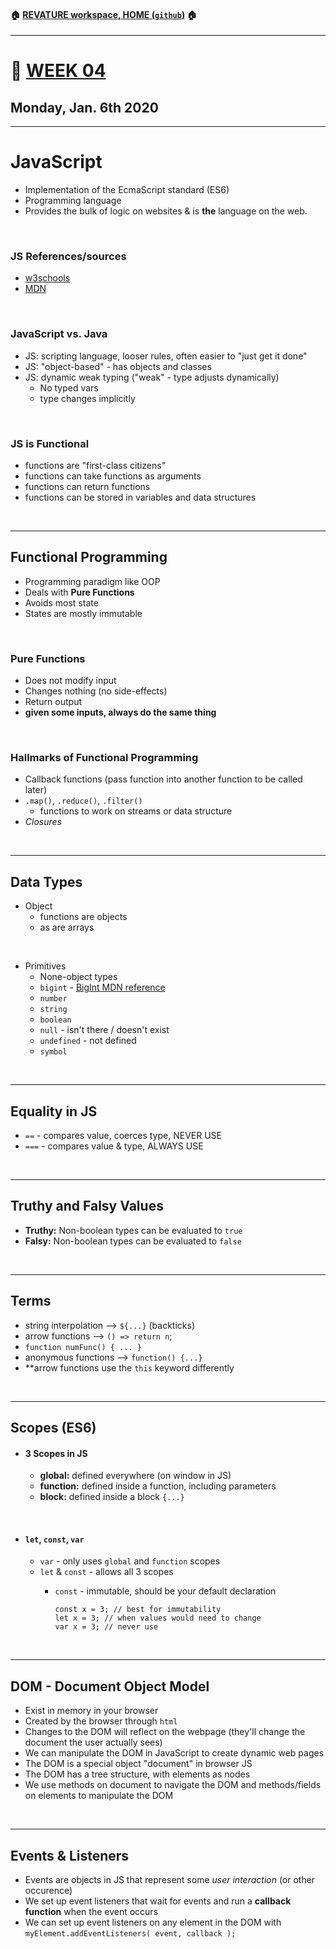 #### :house: [REVATURE workspace, HOME (`github`)](https://github.com/joedonline/REVATURE__workspace)  :house:
---
# :calendar: [WEEK 04](https://github.com/joedonline/REVATURE__workspace/tree/master/WEEK__04)
## Monday, Jan. 6th 2020

---
# JavaScript
- Implementation of the EcmaScript standard (ES6)
- Programming language
- Provides the bulk of logic on websites & is **the** language on the web.

<br>

### JS References/sources
- [w3schools](https://www.w3schools.com/js/default.asp)
- [MDN](https://developer.mozilla.org/en-US/docs/Web/JavaScript)

<br>

### JavaScript vs. Java
- JS: scripting language, looser rules, often easier to "just get it done"
- JS: "object-based" - has objects and classes
- JS: dynamic weak typing ("weak" - type adjusts dynamically)
  * No typed vars
  * type changes implicitly

<br>

### JS is Functional
- functions are "first-class citizens"
- functions can take functions as arguments
- functions can return functions
- functions can be stored in variables and data structures

<br>

---
## Functional Programming
- Programming paradigm like OOP
- Deals with **Pure Functions**
- Avoids most state
- States are mostly immutable

<br>

### Pure Functions
- Does not modify input
- Changes nothing (no side-effects)
- Return output
- **given some inputs, always do the same thing**

<br>

### Hallmarks of Functional Programming
- Callback functions (pass function into another function to be called later)
- `.map()`, `.reduce()`, `.filter()`
  * functions to work on streams or data structure
- *Closures*

<br>

---
## Data Types
- Object
  * functions are objects
  * as are arrays

<br>

- Primitives
  * None-object types
  * `bigint` - [BigInt MDN reference](https://developer.mozilla.org/en-US/docs/Web/JavaScript/Reference/Global_Objects/BigInt)
  * `number`
  * `string`
  * `boolean`
  * `null` - isn't there / doesn't exist
  * `undefined` - not defined
  * `symbol`

<br>

---
## Equality in JS
- `==` - compares value, coerces type, NEVER USE
- `===` - compares value & type, ALWAYS USE

<br>

---
## Truthy and Falsy Values
- **Truthy:** Non-boolean types can be evaluated to `true`
- **Falsy:** Non-boolean types can be evaluated to `false`

<br>

---
## Terms
- string interpolation --> ` ${...} ` (backticks)
- arrow functions --> `() => return n`;
- `function numFunc() { ... }`
- anonymous functions --> `function() {...}`
- **arrow functions use the `this` keyword differently

<br>

---
## Scopes (ES6)
- #### 3 Scopes in JS
  * **global:** defined everywhere (on window in JS)
  * **function:** defined inside a function, including parameters
  * **block:** defined inside a block `{...}`

<br>

- #### `let`, `const`, `var`
  * `var` - only uses `global` and `function` scopes
  * `let` & `const` - allows all 3 scopes
    - `const` - immutable, should be your default declaration

      ```
      const x = 3; // best for immutability
      let x = 3; // when values would need to change
      var x = 3; // never use
      ```

<br>

---
## DOM - Document Object Model
- Exist in memory in your browser
- Created by the browser through `html`
- Changes to the DOM will reflect on the webpage (they'll change the document the user actually sees)
- We can manipulate the DOM in JavaScript to create dynamic web pages
- The DOM is a special object "document" in browser JS
- The DOM has a tree structure, with elements as nodes
- We use methods on document to navigate the DOM and methods/fields on elements to manipulate the DOM

<br>

---
## Events & Listeners
- Events are objects in JS that represent some *user interaction* (or other occurence)
- We set up event listeners that wait for events and run a **callback function** when the event occurs
- We can set up event listeners on any element in the DOM with 
  `myElement.addEventListeners( event, callback );`
